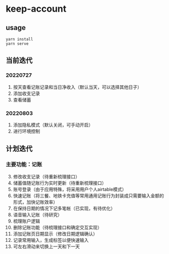# keep-account

## usage
```
yarn install
yarn serve
```
## 当前迭代
### 20220727
1. 按天查看记账记录和当日净收入（默认当天，可以选择其他日子）
2. 添加收支记录
3. 查看储蓄
### 20220803
1. 添加隐私模式（默认关闭，可手动开启）
2. 进行环境控制
## 计划迭代
### 主要功能：记账   
3. 修改收支记录（待重新梳理接口）  
4. 储蓄值随记账行为实时更新（待重新梳理接口）
5. 账号登录（由于应用特殊，将采用用户个人airtable模式）
7. 快速记账（将三餐、地铁卡充值等常用通用记账行为封装成只需要输入金额的形式，加快记账效率）
8. 在保持日期的情况下记多笔帐（已实现，有待优化）
9. 语音输入记账（待研究）
10. 梳理账户逻辑
11. 删除记账功能（待梳理接口和确定交互实现）
12. 添加记账页日期显示（修改日期逻辑确认）
14. 记录常用输入，生成标签以便快速输入
15. 可左右滑动来切换上一天和下一天